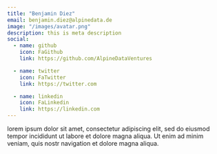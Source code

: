 ```yaml
---
title: "Benjamin Diez"
email: benjamin.diez@alpinedata.de
image: "/images/avatar.png"
description: this is meta description
social:
  - name: github
    icon: FaGithub
    link: https://github.com/AlpineDataVentures

  - name: twitter
    icon: FaTwitter
    link: https://twitter.com

  - name: linkedin
    icon: FaLinkedin
    link: https://linkedin.com
---
```


lorem ipsum dolor sit amet, consectetur adipiscing elit, sed do eiusmod tempor incididunt ut labore et dolore magna aliqua. Ut enim ad minim veniam, quis nostr navigation et dolore magna aliqua.
